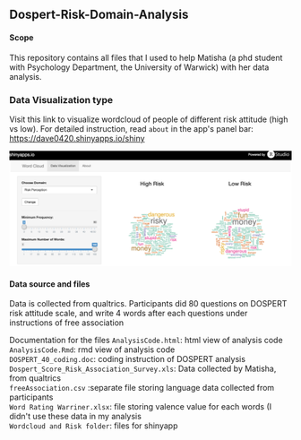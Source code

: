 ## Dospert-Risk-Domain-Analysis

#### Scope
This repository contains all files that I used to help Matisha (a phd student with Psychology Department, the University of Warwick) with her data analysis.

### Data Visualization type
Visit this link to visualize wordcloud of people of different risk attitude (high vs low). For detailed instruction, read `about` in the app's panel bar: https://dave0420.shinyapps.io/shiny

![Alt text](https://github.com/0420DAVE/Dospert-Risk-Domain-Analysis/blob/master/Wordcloud%20and%20Risk/Screenshot%202015-06-24%2012.34.20.png?raw=true "ShinyApp Printscreen")

#### Data source and files

Data is collected from qualtrics. Participants did 80 questions on DOSPERT risk attitude scale, and write 4 words after each questions under instructions of free association

Documentation for the files
`AnalysisCode.html`: html view of analysis code    
`AnalysisCode.Rmd`:  rmd view of analysis code    
`DOSPERT_40_coding.doc`: coding instruction of DOSPERT analysis    
`Dospert_Score_Risk_Association_Survey.xls`: Data collected by Matisha, from qualtrics    
`freeAssociation.csv` :separate file storing language data collected from participants    
`Word Rating Warriner.xlsx`: file storing valence value for each words (I didn't use these data in my analysis    
`Wordcloud and Risk folder`: files for shinyapp     

